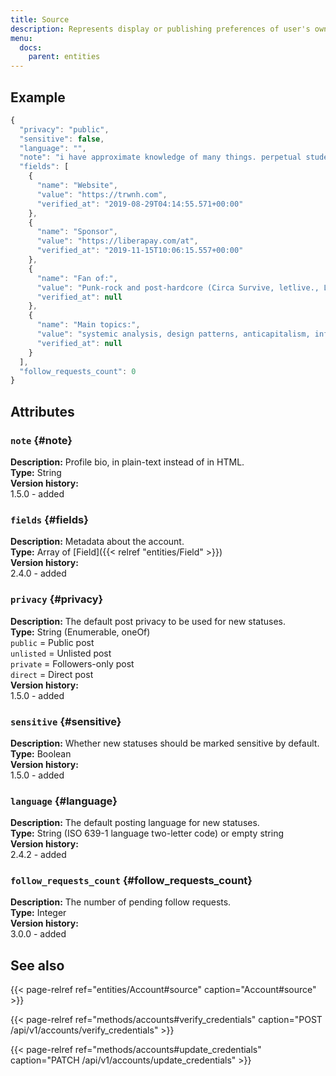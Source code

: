 ```yaml
---
title: Source
description: Represents display or publishing preferences of user's own account. Returned as an additional entity when verifying and updated credentials, as an attribute of CredentialAccount.
menu:
  docs:
    parent: entities
---
```


## Example

```javascript
{
  "privacy": "public",
  "sensitive": false,
  "language": "",
  "note": "i have approximate knowledge of many things. perpetual student. (nb/ace/they)\r\n\r\nxmpp/email: a@trwnh.com\r\nhttps://trwnh.com\r\nhelp me live: https://liberapay.com/at or https://paypal.me/trwnh\r\n\r\n- my triggers are moths and glitter\r\n- i have all notifs except mentions turned off, so please interact if you wanna be friends! i literally will not notice otherwise\r\n- dm me if i did something wrong, so i can improve\r\n- purest person on fedi, do not lewd in my presence\r\n- #1 ami cole fan account\r\n\r\n:fatyoshi:",
  "fields": [
    {
      "name": "Website",
      "value": "https://trwnh.com",
      "verified_at": "2019-08-29T04:14:55.571+00:00"
    },
    {
      "name": "Sponsor",
      "value": "https://liberapay.com/at",
      "verified_at": "2019-11-15T10:06:15.557+00:00"
    },
    {
      "name": "Fan of:",
      "value": "Punk-rock and post-hardcore (Circa Survive, letlive., La Dispute, THE FEVER 333)Manga (Yu-Gi-Oh!, One Piece, JoJo's Bizarre Adventure, Death Note, Shaman King)Platformers and RPGs (Banjo-Kazooie, Boktai, Final Fantasy Crystal Chronicles)",
      "verified_at": null
    },
    {
      "name": "Main topics:",
      "value": "systemic analysis, design patterns, anticapitalism, info/tech freedom, theory and philosophy, and otherwise being a genuine and decent wholesome poster. i'm just here to hang out and talk to cool people!",
      "verified_at": null
    }
  ],
  "follow_requests_count": 0
}
```

## Attributes

### `note` {#note}

**Description:** Profile bio, in plain-text instead of in HTML.\
**Type:** String\
**Version history:**\
1.5.0 - added

### `fields` {#fields}

**Description:** Metadata about the account.\
**Type:** Array of [Field]({{< relref "entities/Field" >}})\
**Version history:**\
2.4.0 - added

### `privacy` {#privacy}

**Description:** The default post privacy to be used for new statuses.\
**Type:** String (Enumerable, oneOf)\
`public` = Public post\
`unlisted` = Unlisted post\
`private` = Followers-only post\
`direct` = Direct post\
**Version history:**\
1.5.0 - added

### `sensitive` {#sensitive}

**Description:** Whether new statuses should be marked sensitive by default.\
**Type:** Boolean\
**Version history:**\
1.5.0 - added

### `language` {#language}

**Description:** The default posting language for new statuses.\
**Type:** String (ISO 639-1 language two-letter code) or empty string\
**Version history:**\
2.4.2 - added

### `follow_requests_count` {#follow_requests_count}

**Description:** The number of pending follow requests.\
**Type:** Integer\
**Version history:**\
3.0.0 - added

## See also

{{< page-relref ref="entities/Account#source" caption="Account#source" >}}

{{< page-relref ref="methods/accounts#verify_credentials" caption="POST /api/v1/accounts/verify_credentials" >}}

{{< page-relref ref="methods/accounts#update_credentials" caption="PATCH /api/v1/accounts/update_credentials" >}}



